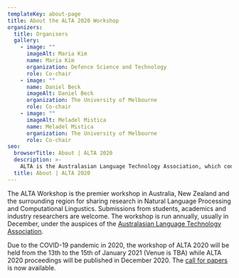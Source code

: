 ```yaml
---
templateKey: about-page
title: About the ALTA 2020 Workshop
organizers:
  title: Organisers
  gallery:
    - image: ""
      imageAlt: Maria Kim
      name: Maria Kim
      organization: Defence Science and Technology
      role: Co-chair
    - image: ""
      name: Daniel Beck
      imageAlt: Daniel Beck
      organization: The University of Melbourne
      role: Co-chair
    - image: ""
      imageAlt: Meladel Mistica
      name: Meladel Mistica
      organization: The University of Melbourne
      role: Co-chair
seo:
  browserTitle: About | ALTA 2020
  description: >-
    ALTA is the Australasian Language Technology Association, which connects NLP researchers around Australia and New Zealand. One of the primary purposes of ALTA is organising the ALTA Workshop – the premier workshop in Australasia for sharing research in Natural Language Processing and Computational Lingustics. Submissions from students, academics and industry researchers are welcome.
  title: About | ALTA 2020
---
```

The ALTA Workshop is the premier workshop in Australia, New Zealand and the surrounding region for sharing research in Natural Language Processing and Computational Lingustics. Submissions from students, academics and industry researchers are welcome. The workshop is run annually, usually in December, under the auspices of the [Australasian Language Technology Association](https://www.alta.asn.au).

Due to the COVID-19 pandemic in 2020, the workshop of ALTA 2020 will be held from the 13th to the 15th of January 2021 (Venue is TBA) while ALTA 2020 proceedings will be published in December 2020. The [call for papers](/call-for-papers) is now available.
